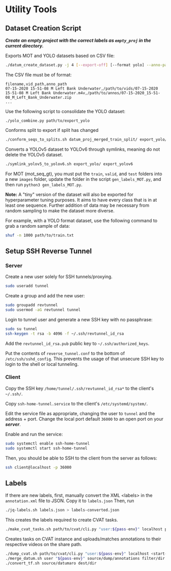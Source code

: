 # Utility Tools

## Dataset Creation Script

***Create an empty project with the correct labels as `empty_proj` in the current directory.***

Exports MOT and YOLO datasets based on CSV file:
```bash
./datum_create_dataset.py -j 4 [--export-off] [--format yolo] --anno-path annos --proj-path datum_proj --transform-path datum_proj_transform --export-path export /mnt/disk5tb/salmon_anno_bear_creek_123.csv
```

The CSV file must be of format:
```
filename,vid_path,anno_path
07-15-2020 15-51-08 M Left Bank Underwater,/path/to/vids/07-15-2020 15-51-08 M Left Bank Underwater.m4v,/path/to/annos/07-15-2020_15-51-08_M_Left_Bank_Underwater.zip
...
```

Use the following script to consolidate the YOLO dataset:
```
./yolo_combine.py path/to/export_yolo
```

Conforms split to export if split has changed
```bash
./conform_seqs_to_splits.sh datum_proj_merged_train_split/ export_yolo/
```

Converts a YOLOv5 dataset to YOLOv6 through symlinks, meaning do not delete the YOLOv5 dataset.
```bash
./symlink_yolov5_to_yolov6.sh export_yolo/ export_yolov6
```

For MOT (mot\_seq\_gt), you must put the `train`, `valid`, and `test` folders into a new `images` folder,
update the folder in the script `gen_labels_MOT.py`, and then run `python3 gen_labels_MOT.py`.

**Note:** A "tiny" version of the dataset will also be exported for hyperparameter tuning purposes. It
aims to have every class that is in at least one sequence. Further addition of data may be necessary
from random sampling to make the dataset more diverse.

For example, with a YOLO format dataset, use the following command to grab a random sample of data:
```bash
shuf -n 1000 path/to/train.txt
```

## Setup SSH Reverse Tunnel

### Server

Create a new user solely for SSH tunnels/proxying.
```bash
sudo useradd tunnel
```

Create a group and add the new user:
```bash
sudo groupadd revtunnel
sudo usermod -aG revtunnel tunnel
```

Login to tunnel user and generate a new SSH key with no passphrase:
```bash
sudo su tunnel
ssh-keygen -t rsa -b 4096 -f ~/.ssh/revtunnel_id_rsa
```

Add the `revtunnel_id_rsa.pub` public key to `~/.ssh/authorized_keys`.

Put the contents of `reverse_tunnel.conf` to the bottom of `/etc/ssh/sshd_config`.
This prevents the usage of that unsecure SSH key to login to the shell or local tunneling.

### Client

Copy the SSH key `/home/tunnel/.ssh/revtunnel_id_rsa*` to the client's `~/.ssh/`.

Copy `ssh-home-tunnel.service` to the client's `/etc/systemd/system/`.

Edit the service file as appropriate, changing the user to `tunnel` and the address + port. Change
the local port default `36000` to an open port on your ***server***.

Enable and run the service:
```bash
sudo systemctl enable ssh-home-tunnel
sudo systemctl start ssh-home-tunnel
```

Then, you should be able to SSH to the client from the server as follows:
```bash
ssh client@localhost -p 36000
```

## Labels

If there are new labels, first, manually convert the XML \<labels\> in the `annotation.xml` file to JSON. Copy
it to `labels.json` Then, run

```bash
./jq-labels.sh labels.json > labels-converted.json
```

This creates the labels required to create CVAT tasks.

```bash
./make_cvat_tasks.sh path/to/cvat/cli.py "user:${pass-env}" localhost path/to/labels.json path/to/annotations share_path
```

Creates tasks on CVAT instance and uploads/matches annotations to their respective videos on the share path.

```bash
./dump_cvat.sh path/to/cvat/cli.py "user:${pass-env}" localhost <start-task-id> <last-task-id> dest/dir
./merge_datum.sh user "${pass-env}" source/dump/annotations filter/dir dest/dir
./convert_tf.sh source/datumaro dest/dir
```
